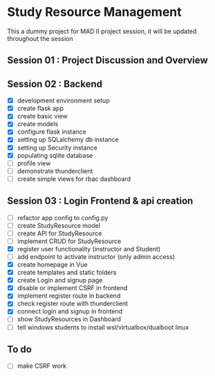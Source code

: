 # Study Resource Management

This a dummy project for MAD II project session, it will be updated throughout the session

## Session 01 : Project Discussion and Overview

## Session 02 : Backend

- [x] development environment setup
- [x] create flask app
- [x] create basic view
- [x] create models
- [x] configure flask instance
- [x] setting up SQLalchemy db instance
- [x] setting up Security instance
- [x] populating sqlite database
- [ ] profile view
- [ ] demonstrate thunderclient
- [ ] create simple views for rbac dashboard

## Session 03 : Login Frontend & api creation

- [ ] refactor app config to config.py
- [ ] create StudyResource model
- [ ] create API for StudyResource
- [ ] implement CRUD for StudyResource
- [x] register user functionality (instructor and Student)
- [ ] add endpoint to activate instructor (only admin access)
- [x] create homepage in Vue
- [x] create templates and static folders
- [x] create Login and signup page
- [x] disable or implement CSRF in frontend
- [x] implement register route in backend
- [x] check register route with thunderclient
- [x] connect login and signup in frontend
- [ ] show StudyResources in Dashboard
- [ ] tell windows students to install wsl/virtualbox/dualboot linux

## To do

- [ ] make CSRF work
